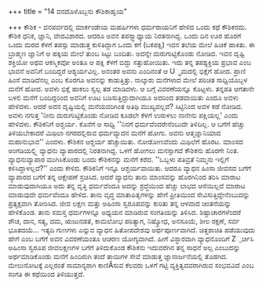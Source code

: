 +++
title = "14 ವನದೊಳೊಬ್ಬನು ಕೌಶಿಕಾಹ್ವಯ"

+++
ಕೌಶಿಕ - ವನಪರ್ವದಲ್ಲಿ ಮಾರ್ಕಂಡೇಯ ಮಹರ್ಷಿಗಳು ಧರ್ಮರಾಯನಿಗೆ ಹೇಳಿದ ಒಂದು ಕಥೆ ಕೌಶಿಕನದು. ಕೌಶಿಕ ಧನಿಕ, ಜ್ಞಾನಿ, ವೇದವಿಶಾರದ. ಆದರೂ ಅವನ ತಪಸ್ಸ್ವಾಧ್ಯಾಯ ನಿರತನಾಗಿದ್ದ. ಒಂದು ದಿನ ಊರ ಹೊರಗೆ ಒಂದು ಮರದ ಕೆಳಗೆ ತಪಸ್ಸು ಮಾಡುತ್ತ ಕುಳಿತಿದ್ದಾಗ ಒಂದು ಕಗೆ (ಬಕಪಕ್ಷಿ) ಇವನ ತಲೆಯ ಮೇಲೆ ಹಿಚಿಕೆ ಹಾಕಿತು. ಈ ಬ್ರಾಹ್ಮಣ ಜ್ಞಾನಿಗೆ ಆ ಹಕ್ಕಿಯ ಮೇಲೆ ತುಂಬ ಸಿಟ್ಟು ಬಂದಿತು. ಅದನ್ನೇ ದುರುಗುಟ್ಟಿಕೊಂಡು ನೋಡಿದ. ಇವನ ದೃಷ್ಟಿ ಶಕ್ತಿಯೋ ಅಥವ ಆಕಸ್ಮಿಕವೋ ಅಂತೂ ಆ ಪಕ್ಷಿ ಕೆಳಗೆ ಬಿದ್ದು ಸತ್ತುಹೋಯಿತು. ಇದು ತನ್ನ ತಪಶ್ಯಕ್ತಿಯ ಪ್ರಭಾವ ಎಂಬ ಭಾವನೆ ಅವನಿಗೆ ಬಂದಿದ್ದರೆ ಆಶ್ಯರ್ಯವಿಲ್ಲ. ಅನಂತರ ಅವನು ಎಂದಿನಂತೆ ಆ U್ಫ್ರಮದಲ್ಲಿ ಭಿಕ್ಷೆಗೆ ಹೋದ. ಪ್ರಾಣಿ ಹಿಂಸೆ ಮಾಡಿದೆನಲ್ಲ ಎಂಬ ಕೊರಗೂ ಅವನನ್ನು ಕಾಡುತ್ತಿತ್ತು. ನಾಲ್ಕಾರು ಮನೆಗಳಾದ ಮೇಲೆ ಪರಿಚಿತ ಸಾಧ್ವಿಯೊಬ್ಬಳ ಮನೆಗೆ ಹೋದ. ಅವಳು ಭಿಕ್ಷೆ ಹಾಕಲು ಸ್ವಲ್ಪ ತಡ ಮಾಡಿದಳು. ಆ ಬಗ್ಗೆ ವಿವರಣೆಯನ್ನೂ ಕೊಟ್ಟಳು. ತನ್ನಪತಿ ಆಗತಾನೇ ಬಳಲಿ ಮನೆಗೆ ಬಂದಿದ್ದರಿಂದ ಅವನಿಗೆ ಊಟ ಬಡಿಸುತ್ತಿದ್ದುದಾಗಿಯೂ ಅದರಿಂದ ತಡವಾಯಿತು ಎಂದೂ ಅವಳು ಹೇಳಿದಳು. ಆದರೆ ಅವನ ದೃಷ್ಟಿಯಲ್ಲಿ ಮನೆಯವರಿಗಿಂತ ಅತಿಥಿ ಮುಖ್ಯವಲ್ಲವೆ? ಸಿಟ್ಟಿನಿಂದ ಅವಳ ಕಡೆ ನೋಡಿದ. ಅವಳು ನಗುತ್ತ 'ನೀನು ದುರುಗುಟ್ಟಿಕೊಂಡು ನೋಡಿದ ಕೂಡಲೇ ಕೆಳಗೆ ಉರುಳಲು ನಾನೇನು ಪಕ್ಷಿಯಲ್ಲ' ಎಂದು ಹೇಳಿದಳು. ಕೌಶಿಕನಿಗೆ ಆಶ್ಚರ್ಯ. ಕೊನೆಗೆ ಆ ಸಾಧ್ವಿ ''ನಿನಗೆ ಧರ್ಮವೆಂದರೇನೆಂಬುದೇ ತಿಳಿದಿಲ್ಲ. ಆ ಬಗೆಗೆ ಹೆಚ್ಚು  ತಿಳಿಯಬೇಕಾದರೆ ಮಿಥಿಲಾ ನಗರದಲ್ಲಿರುವ ಧರ್ಮವ್ಯಾದನ ಮನೆಗೆ ಹೋಗು. ಅವನು ಆತ್ಮಜ್ಞಾನಿಯಾದ ಮಹಾನುಭಾವ'' ಎಂದಳು. ಕೌಶಿಕನ ಆಶ್ಚರ್ಯ ಹೆಚ್ಚಾಯಿತು. ನೋಡೋಣವೆಂದು ಮಿಥಿಲೆಗೆ ಹೊರಟ. ಮಾಂಸದ ಅಂಗಡಿಯಲ್ಲ್ಲಿ ವ್ಯಾಧನು ವ್ಯಾಪಾರದಲ್ಲಿ ನಿರತನಾಗಿದ್ದ. ಒಳಗೆ ಹೋಗಲು ಮನಸ್ಸಾಗದೆ ಕೌಶಿಕನು ಹೊರಗೇ ನಿಂತ. ವ್ಯಾಧನುವ್ಯಾಪಾರ ಮುಗಿಸಿಕೊಂಡು ಬಂದು ಕೌಶಿಕನನ್ನು ಮನೆಗೆ ಕರೆದ. ''ಒಬ್ಬಳು ಪತಿವ್ರತೆ ನಿಮ್ಮನು ಇಲ್ಲಿಗೆ ಕಳಿಸಿದ್ದಾಳಲ್ಲವೆ?'' ಎಂದು ಕೇಳಿದ. ಕೌಶಿಕನಿಗೆ ಇನ್ನೂ ಆಶ್ಚರ್ಯವಾಯಿತು. ಆದರೂ ವ್ಯಾಧನ ಹಿಂಸಾ ಜೀವನದ ಬಗೆಗೆ ವ್ಯಾಪಾರದ ಬಗೆಗೆ ತನ್ನ ಆಕ್ಷೇಪಣೆ ಸ್ರಚಿಸಿದ. ಆದರೆ ವ್ಯಾಧನು ತಾನು ಮಾಂಸವನ್ನು ಹೊರಗಿನಿಂದ ತರಿಸಿ ಮಾರಾಟ ಮಾಡುವುದಾಗಿಯೂ ಅದು ತನ್ನ ವೃತ್ತಿ ಧರ್ಮವೆಂದೂ ಅದನ್ನು ಶ್ರದ್ಧೆಯಿಂದ ಹೆಚ್ಚು ಲಾಭದ ಆಸೆಯಿಲ್ಲದೆ ಮಾರಾಟ ಮಾಡುವುದೇ ಧರ್ಮವೆಂದೂ ಹೇಳಿದ. ತಾನು ವೃದ್ಧ ಮಾತಾಪಿತೃಗಳನ್ನು ಹೇಗೆ ಪ್ರೀತಿಯಿಂದ ಸೇವಿಸುತ್ತಿದ್ದೇನೆಂಬುದನ್ನು ಪ್ರತ್ಯಕ್ಷವಾಗಿ ತೋರಿಸಿದ. ಜೀವ ಲಕ್ಷಣ ಮತ್ತು ಅಹಿಂಸಾ ಸ್ವರೂಪವನ್ನು ಕುರಿತು ತನ್ನ ಆಳವಾದ ಚಿಂತನೆಯನ್ನು ಹೇಳಿಕೊಂಡ. ತಾನು ಸಮಸ್ತ ಧರ್ಮಗಳನ್ನೂ ಅಧ್ಯಯನ ಮಾಡಿರುವ ಸಂಗತಿಯನ್ನು ತಿಳಿಸಿದ. ಶಿಷ್ಟಾಚಾರಗಳೆಂದರೆ ಶೌಚ, ದಾನ, ಸತ್ಯ, ದಮ, ಋಜುನಡತೆ, ಕಾಮಲೋಭ ಪರಿತ್ಯಾಗ, ನಿಷ್ಕ್ರೋಧ, ಅನಸೂಯೆ, ಶೀಲ ರಕ್ಷಣೆ, ಸರ್ವ ಭೂತದಯೆ… ಇತ್ಯದಿ ಗುಣಗಳು ಎನ್ನುವ ವ್ಯಾಧನ ಹಿತೋಪದೇಶವು ಅರ್ಥಪೂರ್ಣವಾಗಿದೆ. ಚಿತ್ತಶಾಚಿತಿ ಪಡೆಯುವುದು ಹೇಗೆ ಎಂಬ ಬಗೆಗೆ ಅವನ ವಿವರಣೆಯಂತೂ ಆಚರಣ ಯೋಗ್ಯವಾಗಿದೆ. ಹೀಗೆ ವಿಸ್ಥಾರವಾಗಿ ವ್ಯಾಧನೊಂದಿಗೆ Z್ಪರ್ಚಿಸಿ ಅಹಿಂಸಾ ಸ್ವರೂಪ ಜೀವಲಕ್ಷಣಗಳ ಬಗೆಗೆ ತಿಳಿದುಕೊಂಡ ಕೌಶಿಕನು ಇದುವರೆಗಿನ ತನ್ನ ಸಾಧನೆ ಅಲ್ಪ ಎಂಬುದನ್ನು ಅರ್ಥಮಾಡಿಕೊಂಡು ಮನೆಗೆ ಹಿಂದಿರುಗಿ ತಂದೆ ತಾಯಿಗಳ ಸೇವೆ ಮಾಡುತ್ತ ಜ್ಞಾನಾರ್ಜನೆಯಲ್ಲಿ ತೊಡಗಿದ. ಮೇಲುನೋಟಕ್ಕೆ ಎಲ್ಲರಂತೆ ಸಾಮಾನ್ಯರಾಗಿ ಕಾಣಿÂಸುವ ಕೆಲವರು ಒಳಗೆ ಗಟ್ಟಿ ವ್ಯಕ್ತಿತ್ವದವರಾಗಿರುವ ಸಂಭವವಿದೆ ಎಂಬ ಸಂಗತಿ ಈ ಕಥೆಯಿಂದ ತಿಳಿಯುತ್ತದೆ.